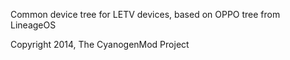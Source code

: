 Common device tree for LETV devices, based on OPPO tree from LineageOS

Copyright 2014, The CyanogenMod Project

